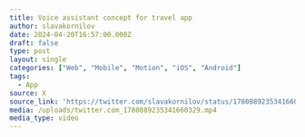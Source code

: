 ```yaml
---
title: Voice assistant concept for travel app
author: slavakornilov
date: 2024-04-20T16:57:00.000Z
draft: false
type: post
layout: single
categories: ["Web", "Mobile", "Motion", "iOS", "Android"]
tags:
  - App
source: X
source_link: 'https://twitter.com/slavakornilov/status/1780889235341660329'
media: /uploads/twitter.com_1780889235341660329.mp4
media_type: video
---
```


